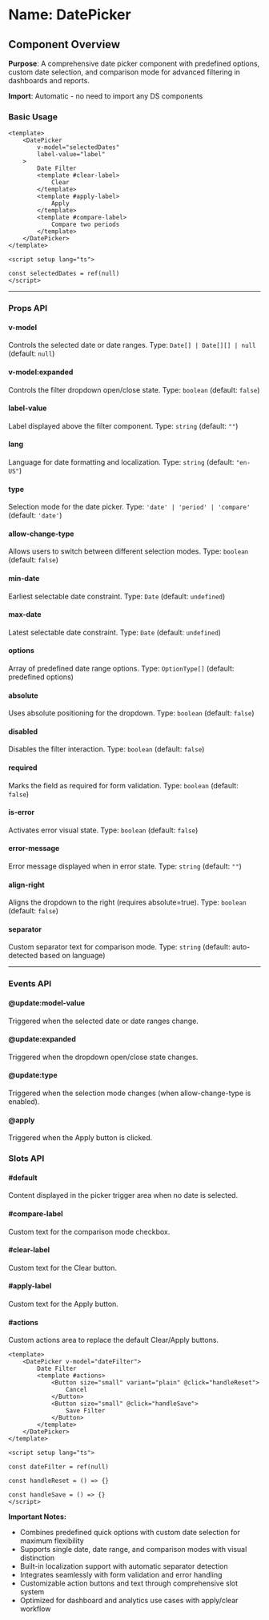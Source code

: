 # Name: DatePicker
## Component Overview

**Purpose**: A comprehensive date picker component with predefined options, custom date selection, and comparison mode for advanced filtering in dashboards and reports.

**Import**: Automatic - no need to import any DS components

### Basic Usage

```vue
<template>
    <DatePicker 
        v-model="selectedDates"
        label-value="label"
    >
        Date Filter
        <template #clear-label>
            Clear
        </template>
        <template #apply-label>
            Apply
        </template>
        <template #compare-label>
            Compare two periods
        </template>
    </DatePicker>
</template>

<script setup lang="ts">

const selectedDates = ref(null)
</script>
```

---

### Props API

#### v-model
Controls the selected date or date ranges. Type: `Date[] | Date[][] | null` (default: `null`)

#### v-model:expanded
Controls the filter dropdown open/close state. Type: `boolean` (default: `false`)

#### label-value
Label displayed above the filter component. Type: `string` (default: `""`)

#### lang
Language for date formatting and localization. Type: `string` (default: `"en-US"`)

#### type
Selection mode for the date picker. Type: `'date' | 'period' | 'compare'` (default: `'date'`)

#### allow-change-type
Allows users to switch between different selection modes. Type: `boolean` (default: `false`)

#### min-date
Earliest selectable date constraint. Type: `Date` (default: `undefined`)

#### max-date
Latest selectable date constraint. Type: `Date` (default: `undefined`)

#### options
Array of predefined date range options. Type: `OptionType[]` (default: predefined options)

#### absolute
Uses absolute positioning for the dropdown. Type: `boolean` (default: `false`)

#### disabled
Disables the filter interaction. Type: `boolean` (default: `false`)

#### required
Marks the field as required for form validation. Type: `boolean` (default: `false`)

#### is-error
Activates error visual state. Type: `boolean` (default: `false`)

#### error-message
Error message displayed when in error state. Type: `string` (default: `""`)

#### align-right
Aligns the dropdown to the right (requires absolute=true). Type: `boolean` (default: `false`)

#### separator
Custom separator text for comparison mode. Type: `string` (default: auto-detected based on language)

---

### Events API

#### @update:model-value
Triggered when the selected date or date ranges change.

#### @update:expanded
Triggered when the dropdown open/close state changes.

#### @update:type
Triggered when the selection mode changes (when allow-change-type is enabled).

#### @apply
Triggered when the Apply button is clicked.

### Slots API

#### #default
Content displayed in the picker trigger area when no date is selected.

#### #compare-label
Custom text for the comparison mode checkbox.

#### #clear-label
Custom text for the Clear button.

#### #apply-label
Custom text for the Apply button.

#### #actions
Custom actions area to replace the default Clear/Apply buttons.

```vue
<template>
    <DatePicker v-model="dateFilter">
        Date Filter
        <template #actions>
            <Button size="small" variant="plain" @click="handleReset">
                Cancel
            </Button>
            <Button size="small" @click="handleSave">
                Save Filter
            </Button>
        </template>
    </DatePicker>
</template>

<script setup lang="ts">

const dateFilter = ref(null)

const handleReset = () => {}

const handleSave = () => {}
</script>
```

**Important Notes:**
- Combines predefined quick options with custom date selection for maximum flexibility
- Supports single date, date range, and comparison modes with visual distinction
- Built-in localization support with automatic separator detection
- Integrates seamlessly with form validation and error handling
- Customizable action buttons and text through comprehensive slot system
- Optimized for dashboard and analytics use cases with apply/clear workflow